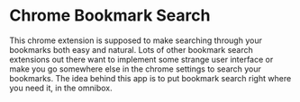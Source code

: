 # Chrome Bookmark Search
This chrome extension is supposed to make searching through your bookmarks both easy and natural. Lots of other bookmark search extensions out there want to implement some strange user interface or make you go somewhere else in the chrome settings to search your bookmarks. The idea behind this app is to put bookmark search right where you need it, in the omnibox.
